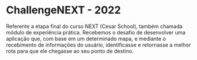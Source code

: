 # ChallengeNEXT - 2022
Referente a etapa final do curso NEXT (Cesar School), também chamada módulo de experiência prática. Recebemos o desafio de desenvolver uma aplicação que, com base em um determinado mapa, e mediante o recebimento de informações do usuário, identificasse e retornasse a melhor rota para que ele chegasse ao seu ponto de destino.
